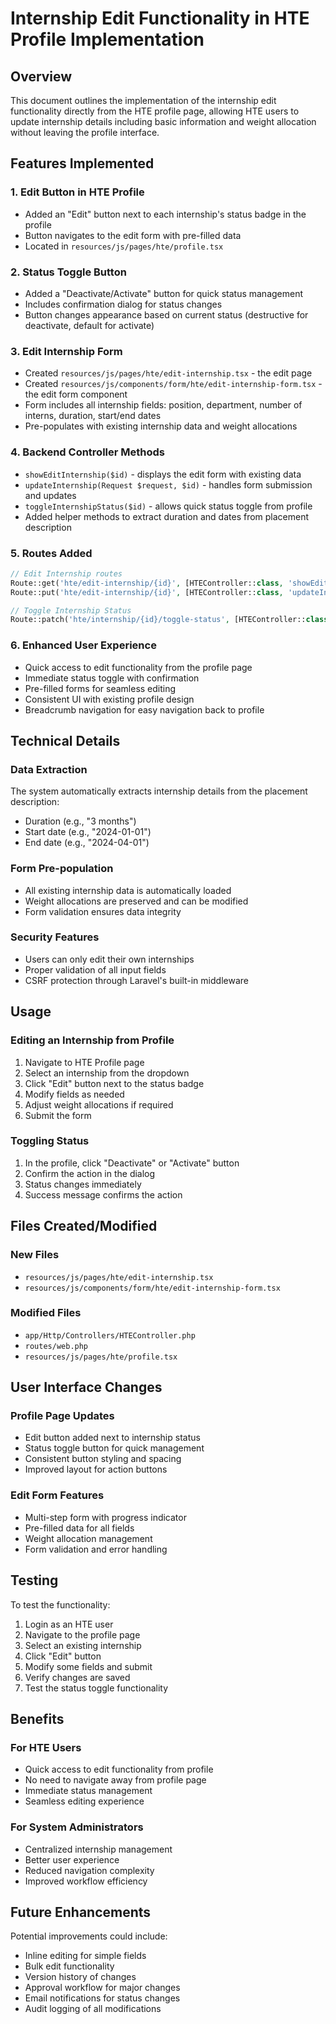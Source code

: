 # Internship Edit Functionality in HTE Profile Implementation

## Overview
This document outlines the implementation of the internship edit functionality directly from the HTE profile page, allowing HTE users to update internship details including basic information and weight allocation without leaving the profile interface.

## Features Implemented

### 1. Edit Button in HTE Profile
- Added an "Edit" button next to each internship's status badge in the profile
- Button navigates to the edit form with pre-filled data
- Located in `resources/js/pages/hte/profile.tsx`

### 2. Status Toggle Button
- Added a "Deactivate/Activate" button for quick status management
- Includes confirmation dialog for status changes
- Button changes appearance based on current status (destructive for deactivate, default for activate)

### 3. Edit Internship Form
- Created `resources/js/pages/hte/edit-internship.tsx` - the edit page
- Created `resources/js/components/form/hte/edit-internship-form.tsx` - the edit form component
- Form includes all internship fields: position, department, number of interns, duration, start/end dates
- Pre-populates with existing internship data and weight allocations

### 4. Backend Controller Methods
- `showEditInternship($id)` - displays the edit form with existing data
- `updateInternship(Request $request, $id)` - handles form submission and updates
- `toggleInternshipStatus($id)` - allows quick status toggle from profile
- Added helper methods to extract duration and dates from placement description

### 5. Routes Added
```php
// Edit Internship routes
Route::get('hte/edit-internship/{id}', [HTEController::class, 'showEditInternship'])->name('hte.edit-internship');
Route::put('hte/edit-internship/{id}', [HTEController::class, 'updateInternship'])->name('hte.update-internship');

// Toggle Internship Status
Route::patch('hte/internship/{id}/toggle-status', [HTEController::class, 'toggleInternshipStatus'])->name('hte.toggle-internship-status');
```

### 6. Enhanced User Experience
- Quick access to edit functionality from the profile page
- Immediate status toggle with confirmation
- Pre-filled forms for seamless editing
- Consistent UI with existing profile design
- Breadcrumb navigation for easy navigation back to profile

## Technical Details

### Data Extraction
The system automatically extracts internship details from the placement description:
- Duration (e.g., "3 months")
- Start date (e.g., "2024-01-01")
- End date (e.g., "2024-04-01")

### Form Pre-population
- All existing internship data is automatically loaded
- Weight allocations are preserved and can be modified
- Form validation ensures data integrity

### Security Features
- Users can only edit their own internships
- Proper validation of all input fields
- CSRF protection through Laravel's built-in middleware

## Usage

### Editing an Internship from Profile
1. Navigate to HTE Profile page
2. Select an internship from the dropdown
3. Click "Edit" button next to the status badge
4. Modify fields as needed
5. Adjust weight allocations if required
6. Submit the form

### Toggling Status
1. In the profile, click "Deactivate" or "Activate" button
2. Confirm the action in the dialog
3. Status changes immediately
4. Success message confirms the action

## Files Created/Modified

### New Files
- `resources/js/pages/hte/edit-internship.tsx`
- `resources/js/components/form/hte/edit-internship-form.tsx`

### Modified Files
- `app/Http/Controllers/HTEController.php`
- `routes/web.php`
- `resources/js/pages/hte/profile.tsx`

## User Interface Changes

### Profile Page Updates
- Edit button added next to internship status
- Status toggle button for quick management
- Consistent button styling and spacing
- Improved layout for action buttons

### Edit Form Features
- Multi-step form with progress indicator
- Pre-filled data for all fields
- Weight allocation management
- Form validation and error handling

## Testing

To test the functionality:
1. Login as an HTE user
2. Navigate to the profile page
3. Select an existing internship
4. Click "Edit" button
5. Modify some fields and submit
6. Verify changes are saved
7. Test the status toggle functionality

## Benefits

### For HTE Users
- Quick access to edit functionality from profile
- No need to navigate away from profile page
- Immediate status management
- Seamless editing experience

### For System Administrators
- Centralized internship management
- Better user experience
- Reduced navigation complexity
- Improved workflow efficiency

## Future Enhancements

Potential improvements could include:
- Inline editing for simple fields
- Bulk edit functionality
- Version history of changes
- Approval workflow for major changes
- Email notifications for status changes
- Audit logging of all modifications
